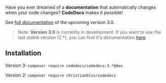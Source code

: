 Have you ever dreamed of a **documentation** that automatically changes when your code changes?
**CodeDocs** makes it possible!

See [full documentation](docs/index.md) of the upcoming version 3.0.

> Note: **Version 3.0** is currently in development.
> If you want to use the last stable version (2.*), you can find it's documentation [here](http://codedocs.chraxel.de/).

## Installation

Version 3: `composer require codedocs/codedocs:3.*@dev`

Version 2: `composer require christianblos/codedocs`
